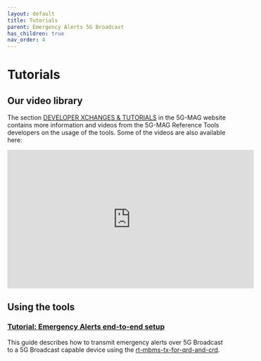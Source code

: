 ```yaml
---
layout: default
title: Tutorials
parent: Emergency Alerts 5G Broadcast
has_children: true
nav_order: 4
---
```


# Tutorials

## Our video library

The section [DEVELOPER XCHANGES & TUTORIALS](https://www.5g-mag.com/tutorials) in the 5G-MAG website contains more
information and videos from the 5G-MAG Reference Tools developers on the usage of the tools. Some of the videos are also
available here:

<iframe width="560" height="315" src="https://www.youtube.com/embed/videoseries?si=Wwhg80cAZS4Jmjfs&amp;list=PLFqKJZ78_IWVeyD2qw18szZe6zrukVv0e" title="YouTube video player" frameborder="0" allow="accelerometer; autoplay; clipboard-write; encrypted-media; gyroscope; picture-in-picture; web-share" referrerpolicy="strict-origin-when-cross-origin" allowfullscreen></iframe>

## Using the tools

### [Tutorial: Emergency Alerts end-to-end setup](./tutorials/end-to-end.html)

This guide describes how to transmit emergency alerts over 5G Broadcast to a 5G Broadcast capable device using
the [rt-mbms-tx-for-qrd-and-crd](https://github.com/5G-MAG/rt-mbms-tx-for-qrd-and-crd).


